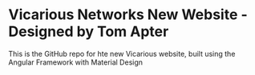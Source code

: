 # Vicarious Networks New Website - Designed by Tom Apter

This is the GitHub repo for hte new Vicarious website, built using the Angular Framework with Material Design
